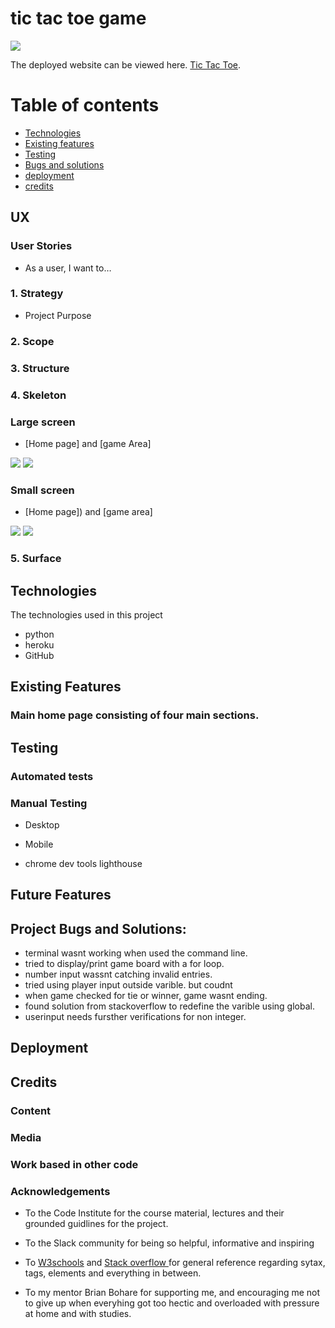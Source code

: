 # tic tac toe game

<img src="assets/images/responsive.png"/>

The deployed website can be viewed here. [Tic Tac Toe](link).

# Table of contents
- [Technologies](#Technologies)
- [Existing features](#Existing-Features)
- [Testing](#Testing)
- [Bugs and solutions](#Project-Bugs-and-Solutions)
- [deployment](#Deployment)
- [credits](#Credits)

## UX
 ### User Stories
 + As a user, I want to…


 ### 1. Strategy 
 * Project Purpose


 ### 2. Scope


 ### 3. Structure
 

 ### 4. Skeleton
 

 ### Large screen
 * [Home page] and [game Area]
 <img src="assets/images/wireframe1.png"/>
 <img src="assets/images/wireframe3.png"/>

 ### Small screen
 * [Home page]) and [game area]
 <img src="assets/images/wireframe2.png"/>
 <img src="assets/images/wireframe4.png"/>


 ### 5. Surface



## Technologies

 The technologies used in this project
 * python
 * heroku
 * GitHub

## Existing Features 

  ### Main home page consisting of four main sections.

  

## Testing

 ### Automated tests

  

 ### Manual Testing

   + Desktop

 
   + Mobile
 
 

   +  chrome dev tools lighthouse

 



## Future Features


## Project Bugs and Solutions:
 
*  terminal wasnt working when used the command line.
* tried to display/print game board with a for loop. 
* number input wassnt catching invalid entries. 
* tried using player input outside varible. but coudnt
* when game checked for tie or winner, game wasnt ending. 
* found solution from stackoverflow to redefine the varible using global.
* userinput needs fursther verifications for non integer.

## Deployment

 
## Credits 

 ### Content

 


 ### Media

 
 ### Work based in other code

 
 ### Acknowledgements

 -	To the Code Institute for the course material, lectures and their grounded guidlines for the project.  

 -	To the Slack community for being so helpful, informative and inspiring

 - To [W3schools](https://www.w3schools.com/) and [Stack overflow ](https://stackoverflow.com/) for general reference regarding sytax, tags, elements and everything in between.
 - To my mentor Brian Bohare for supporting me, and encouraging me not to give up when everyhing got too hectic and overloaded with pressure at home and with studies. 

